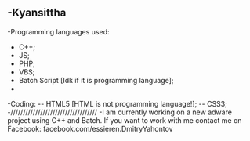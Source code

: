 -Kyansittha
-
-Programming languages used:
- C++;
- JS;
- PHP;
- VBS;
- Batch Script [Idk if it is programming language];
-
-Coding:
-- HTML5 [HTML is not programming language!];
-- CSS3;
-///////////////////////////////////
-I am currently working on a new adware project using C++ and Batch. If you want to work with me contact me on Facebook: facebook.com/essieren.DmitryYahontov
